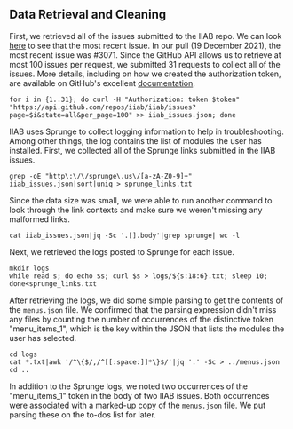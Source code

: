 ## Data Retrieval and Cleaning
First, we retrieved all of the issues submitted to the IIAB repo. We can look [here](https://github.com/iiab/iiab/issues) to see that the most recent issue. In our pull (19 December 2021), the most recent issue was #3071. Since the GitHub API allows us to retrieve at most 100 issues per request, we submitted 31 requests to collect all of the issues. More details, including on how we created the authorization token, are available on GitHub's excellent [documentation](https://docs.github.com/en/rest/guides/getting-started-with-the-rest-api).

```
for i in {1..31}; do curl -H "Authorization: token $token" "https://api.github.com/repos/iiab/iiab/issues?page=$i&state=all&per_page=100" >> iiab_issues.json; done
```

IIAB uses Sprunge to collect logging information to help in troubleshooting. Among other things, the log contains the list of modules the user has installed. First, we collected all of the Sprunge links submitted in the IIAB issues.

```
grep -oE "http\:\/\/sprunge\.us\/[a-zA-Z0-9]+" iiab_issues.json|sort|uniq > sprunge_links.txt
```

Since the data size was small, we were able to run another command to look through the link contexts and make sure we weren't missing any malformed links.

```
cat iiab_issues.json|jq -Sc '.[].body'|grep sprunge| wc -l
```

Next, we retrieved the logs posted to Sprunge for each issue.

```
mkdir logs
while read s; do echo $s; curl $s > logs/${s:18:6}.txt; sleep 10; done<sprunge_links.txt
```

After retrieving the logs, we did some simple parsing to get the contents of the ```menus.json``` file. We confirmed that the parsing expression didn't miss any files by counting the number of occurrences of the distinctive token "menu_items_1", which is the key within the JSON that lists the modules the user has selected.
```
cd logs
cat *.txt|awk '/^\{$/,/^[[:space:]]*\}$/'|jq '.' -Sc > ../menus.json
cd ..
```

In addition to the Sprunge logs, we noted two occurrences of the "menu_items_1" token in the body of two IIAB issues. Both occurrences were associated with a marked-up copy of the ```menus.json``` file. We put parsing these on the to-dos list for later.
